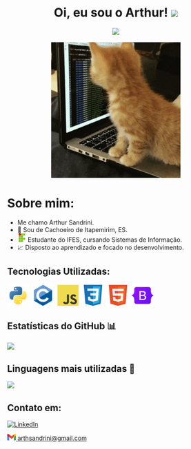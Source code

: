 <h1 align="center">
    Oi, eu sou o Arthur! 
  <img src="https://media.giphy.com/media/hvRJCLFzcasrR4ia7z/giphy.gif" width="25px">
</h1>
<p align="center">
<img src="https://readme-typing-svg.herokuapp.com?lines=Estudante+de+Sistemas+de+Informação;Gatos+são+muito+fofos&center=true&width=380&height=45">
</p>
<p align="center">
  <img src="giphy.gif" width="300px" margin="50">
</p>
<h1> Sobre mim: </h1> 

- Me chamo Arthur Sandrini.
- 📍 Sou de Cachoeiro de Itapemirim, ES.
- <img src = "IFES.png" width = "20px" >  Estudante do IFES, cursando Sistemas de Informação.
- 📈 Disposto ao aprendizado e focado no desenvolvimento.

## Tecnologias Utilizadas:
<div>
    <img src="https://github.com/devicons/devicon/blob/master/icons/python/python-original.svg" title="Python" alt="Python" width="50" height="50"/>&nbsp;
    <img src="https://github.com/devicons/devicon/blob/master/icons/c/c-original.svg" title="C" alt="C" width="50" height="50"/>&nbsp;
    <img src="https://github.com/devicons/devicon/blob/master/icons/javascript/javascript-original.svg" title="JavaScript" alt="JavaScript" width="50" height="50"/>&nbsp;
    <img src="https://github.com/devicons/devicon/blob/master/icons/css3/css3-original.svg" title="CSS3" alt="CSS3" width="50" height="50"/>&nbsp;
    <img src="https://github.com/devicons/devicon/blob/master/icons/html5/html5-original.svg" title="HTML5" alt="HTML5" width="50" height="50"/>&nbsp;
    <img src="https://github.com/devicons/devicon/blob/master/icons/bootstrap/bootstrap-original.svg" title="Bootstrap" alt="Bootstrap" width="50" height="50"/>&nbsp;
</div>

## Estatísticas do GitHub 📊
<img height = "200em" src="https://github-readme-stats.vercel.app/api?username=Udyrzada&show_icons=true&show_icons=true&theme=github_dark&count_private=true" />

## Linguagens mais utilizadas 🦾
<img height = "300em" src="https://github-readme-stats.vercel.app/api/top-langs/?username=Udyrzada&show_icons=true&theme=github_dark&count_private=true"/>

## Contato em:
<p align="left">
 <a href="https://www.linkedin.com/in/arthur-sandrini-4a6474302/" title="LinkedIn">
  <img src="https://img.shields.io/badge/-Linkedin-0e76a8?style=flat-square&logo=Linkedin&logoColor=white" alt="LinkedIn"  height="30"/>
     <p>  <img src = "gmail.png" width = "20px"> arthsandrini@gmail.com </p>
</a>
</p>
  
